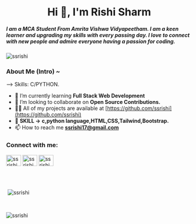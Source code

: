 <h1 align="center">Hi 👋, I'm Rishi Sharm </h1>
<h5>I am a MCA Student From Amrita Vishwa Vidyapeetham. I am a keen learner and upgrading  my skills with every passing day. I love to connect with new people and admire everyone having a passion for coding.</h5>

<p align="left"> <img src="https://komarev.com/ghpvc/?username=ssrishi&label=Profile%20views&color=0e75b6&style=flat" alt="ssrishi" /> </p>

<h3>About Me (Intro) ~ </h3>

-->  Skills: C/PYTHON.
- 🌱 I’m currently learning **Full Stack Web Development**
- 👯 I’m looking to collaborate on **Open Source Contributions.**
- 👨‍💻 All of my projects are available at [https://github.com/ssrishi](https://github.com/ssrishi)
- 💬 **SKILL   ->**         **c,python language,HTML,CSS,Tailwind,Bootstrap.**
- 📫 How to reach me **ssrishi17@gmail.com**

<h3 align="left">Connect with me:</h3>
<p align="left">
<a href="https://www.linkedin.com/in/rishi-sharma-a6a187217/" target="blank"><img align="center" src="https://raw.githubusercontent.com/rahuldkjain/github-profile-readme-generator/master/src/images/icons/Social/linked-in-alt.svg" alt="ssrishi" height="30" width="40" /></a>
<a href="https://www.facebook.com/100019582368648" target="blank"><img align="center" src="https://raw.githubusercontent.com/rahuldkjain/github-profile-readme-generator/master/src/images/icons/Social/facebook.svg" alt="ssrishi" height="30" width="40" /></a>
<a href="https://www.instagram.com/ssrishi17/" target="blank"><img align="center" src="https://raw.githubusercontent.com/rahuldkjain/github-profile-readme-generator/master/src/images/icons/Social/instagram.svg" alt="ssrishi" height="30" width="40" /></a>
</p>
<br>
<br>
<p>&nbsp;<img align="center" src="https://github-readme-stats.vercel.app/api?username=ssrishi&show_icons=true&locale=en" alt="ssrishi" /></p>
 <br>
<p><img align="center" src="https://github-readme-streak-stats.herokuapp.com/?user=assrishi&" alt="ssrishi" /></p>
